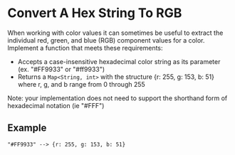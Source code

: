 # Convert A Hex String To RGB
When working with color values it can sometimes be useful to extract the individual red, green, and blue (RGB) component values for a color. Implement a function that meets these requirements:

- Accepts a case-insensitive hexadecimal color string as its parameter (ex. "#FF9933" or "#ff9933")
- Returns a `Map<String, int>` with the structure {r: 255, g: 153, b: 51} where r, g, and b range from 0 through 255

Note: your implementation does not need to support the shorthand form of hexadecimal notation (ie "#FFF")

## Example
```
"#FF9933" --> {r: 255, g: 153, b: 51}
```